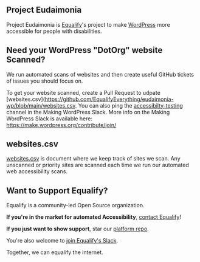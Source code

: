 ## Project Eudaimonia
Project Eudaimonia is [Equalify](http://equalify.app)'s project to make [WordPress](http://wordpress.org) more accessible for people with disabilities.

## Need your WordPress "DotOrg" website Scanned?
We run automated scans of websites and then create useful GitHub tickets of issues you should focus on.

To get your website scanned, create a Pull Request to udpate [websites.csv](https://github.com/EqualifyEverything/eudaimonia-wp/blob/main/websites.csv. You can also ping the [accessibilty-testing](https://wordpress.slack.com/archives/CEKKABGJD) channel in the Making WordPress Slack. More info on the Making WordPress Slack is available here: https://make.wordpress.org/contribute/join/

## websites.csv
[websites.csv](https://github.com/EqualifyEverything/eudaimonia-wp/blob/main/websites.csv) is document where we keep track of sites we scan. Any unscanned or priority sites are scanned each time we run our automated web accessibility scans. 
 
## Want to Support Equalify?
Equalify is a community-led Open Source organization.

**If you're in the market for automated Accessibility**, [contact Equalify](https://equalify.app/#access)!

**If you just want to show support**, star our [platform repo](http://github.com/equalifyEverything/equalify).

You're also welcome to [join Equalify's Slack](https://join.slack.com/t/equalifyapp/shared_invite/zt-1sfbgf0fa-CzIHlbFOs0Ww1iSTK4LQ2w). 

Together, we can equalify the internet.
